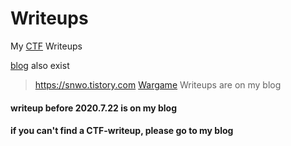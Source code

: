 # Writeups
My [CTF](https://github.com/snwox/Writeup/tree/master/CTF) Writeups

[blog](https://snwo.tistory.com) also exist
>https://snwo.tistory.com
[Wargame](https://github.com/snwox/Writeup/tree/master/Wargame) Writeups are on my blog

#### writeup before 2020.7.22 is on my blog
#### if you can't find a CTF-writeup, please go to my blog
